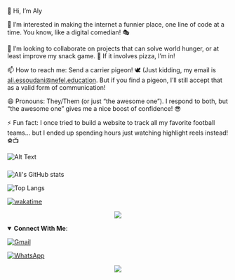 👋 Hi, I’m Aly

👀 I’m interested in making the internet a funnier place, one line of code at a time. You know, like a digital comedian! 🎭

💞️ I’m looking to collaborate on projects that can solve world hunger, or at least improve my snack game. 🍕 If it involves pizza, I’m in!

📫 How to reach me: Send a carrier pigeon! 🕊️ (Just kidding, my email is ali.essoudani@nefel.education. But if you find a pigeon, I’ll still accept that as a valid form of communication!

😄 Pronouns: They/Them (or just “the awesome one”). I respond to both, but “the awesome one” gives me a nice boost of confidence! 😎

⚡ Fun fact: I once tried to build a website to track all my favorite football teams... but I ended up spending hours just watching highlight reels instead! ⚽️📺



![Alt Text](https://media.giphy.com/media/ZVik7pBtu9dNS/giphy.gif) 
###
![Ali's GitHub stats](https://github-readme-stats.vercel.app/api?username=AlyNefel&show_icons=true&theme=radical&count_private=true&cache_seconds=1)



![Top Langs](https://github-readme-stats.vercel.app/api/top-langs/?username=AlyNefel&layout=compact&theme=radical&count_private=true)

[![wakatime](https://wakatime.com/badge/user/e88843bf-318c-4798-a800-1993791bfa0e.svg?style=for-the-badge&cache_seconds=1800)](https://wakatime.com/@e88843bf-318c-4798-a800-1993791bfa0e)





<!---

AlyNefel/AlyNefel is a ✨ special ✨ repository because its `README.md` (this file) appears on your GitHub profile.
You can click the Preview link to take a look at your changes.
--->




<p align="center">
<img src="https://visitor-count-b8lb.vercel.app/api/AlyNefel" />
</p>




<!-- TODO: Add cv download link -->

<details open>
  <summary> <b>Connect With Me</b>: </summary>

[![Gmail](https://img.shields.io/badge/Gmail-D14836?style=for-the-badge&logo=gmail&logoColor=white)](mailto:ali.essoudani@nefel.education)
<!-- TODO: Add cv download link
[![LinkedIn](https://img.shields.io/badge/Linkedin-%230077B5.svg?style=for-the-badge&logo=linkedin&logoColor=white)](https://www.linkedin.com/in/mohamedbechirmejri/) -->


[![WhatsApp](https://img.shields.io/badge/WhatsApp-25D366?style=for-the-badge&logo=whatsapp&logoColor=white)](https://wa.me/21621396849)



</details>

<p align="center">
<img src="https://github-readme-quotes-2o3w.vercel.app/api?type=horizontal&theme=github" />
</p>
